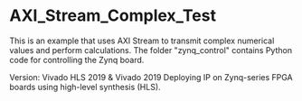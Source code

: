 # AXI_Stream_Complex_Test
This is an example that uses AXI Stream to transmit complex numerical values and perform calculations.
The folder "zynq_control" contains Python code for controlling the Zynq board.

Version: Vivado HLS 2019 & Vivado 2019
Deploying IP on Zynq-series FPGA boards using high-level synthesis (HLS).
